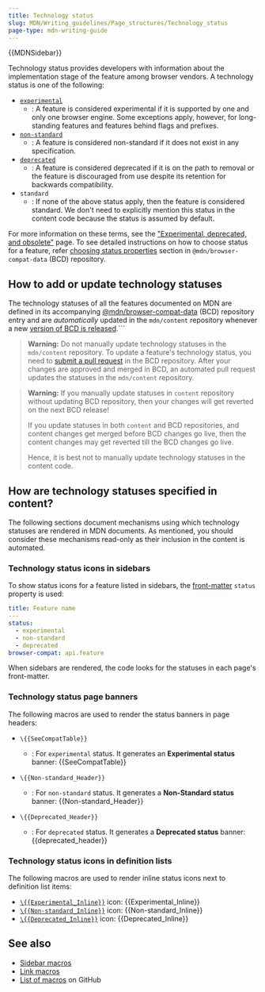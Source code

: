 ```yaml
---
title: Technology status
slug: MDN/Writing_guidelines/Page_structures/Technology_status
page-type: mdn-writing-guide
---
```


{{MDNSidebar}}

Technology status provides developers with information about the implementation stage of the feature among browser vendors. A technology status is one of the following:

- [`experimental`](https://github.com/mdn/browser-compat-data/blob/main/docs/data-guidelines/index.md#setting-experimental)
  - : A feature is considered experimental if it is supported by one and only one browser engine. Some exceptions apply, however, for long-standing features and features behind flags and prefixes.
- [`non-standard`](https://github.com/mdn/browser-compat-data/blob/main/schemas/compat-data-schema.md#status-information)
  - : A feature is considered non-standard if it does not exist in any specification.
- [`deprecated`](https://github.com/mdn/browser-compat-data/blob/main/docs/data-guidelines/index.md#setting-deprecated)
  - : A feature is considered deprecated if it is on the path to removal or the feature is discouraged from use despite its retention for backwards compatibility.
- `standard`
  - : If none of the above status apply, then the feature is considered standard. We don't need to explicitly mention this status in the content code because the status is assumed by default.

For more information on these terms, see the ["Experimental, deprecated, and obsolete"](/en-US/docs/MDN/Writing_guidelines/Experimental_deprecated_obsolete) page. To see detailed instructions on how to choose status for a feature, refer [choosing status properties](https://github.com/mdn/browser-compat-data/blob/main/docs/data-guidelines/index.md#choosing-status-properties) section in `@mdn/browser-compat-data` (BCD) repository.

## How to add or update technology statuses

The technology statuses of all the features documented on MDN are defined in its accompanying [@mdn/browser-compat-data](https://github.com/mdn/browser-compat-data) (BCD) repository entry and are _automatically_ updated in the `mdn/content` repository whenever a new [version of BCD is released](https://github.com/mdn/browser-compat-data/releases).```

> **Warning:**
> Do not manually update technology statuses in the `mdn/content` repository. To update a feature's technology status, you need to [submit a pull request](https://github.com/mdn/browser-compat-data/blob/main/docs/contributing.md#updating-the-compat-data) in the BCD repository. After your changes are approved and merged in BCD, an automated pull request updates the statuses in the `mdn/content` repository.

> **Warning:**
> If you manually update statuses in `content` repository without updating BCD repository, then your changes will get reverted on the next BCD release!
>
> If you update statuses in both `content` and BCD repositories, and content changes get merged before BCD changes go live, then the content changes may get reverted till the BCD changes go live.
>
> Hence, it is best not to manually update technology statuses in the content code.

## How are technology statuses specified in content?

The following sections document mechanisms using which technology statuses are rendered in MDN documents. As mentioned, you should consider these mechanisms read-only as their inclusion in the content is automated.

### Technology status icons in sidebars

To show status icons for a feature listed in sidebars, the [front-matter](/en-US/docs/MDN/Writing_guidelines/Page_structures/Page_types/CSS_function_page_template#sect1) `status` property is used:

```yml
title: Feature name
---
status:
  - experimental
  - non-standard
  - deprecated
browser-compat: api.feature
```

When sidebars are rendered, the code looks for the statuses in each page's front-matter.

### Technology status page banners

The following macros are used to render the status banners in page headers:

- `\{{SeeCompatTable}}`

  - : For `experimental` status. It generates an **Experimental status** banner:
    {{SeeCompatTable}}

- `\{{Non-standard_Header}}`

  - : For `non-standard` status. It generates a **Non-Standard status** banner:
    {{Non-standard_Header}}

- `\{{Deprecated_Header}}`
  - : For `deprecated` status. It generates a **Deprecated status** banner:
    {{deprecated_header}}

### Technology status icons in definition lists

The following macros are used to render inline status icons next to definition list items:

- [`\{{Experimental_Inline}}`](https://github.com/mdn/yari/blob/main/kumascript/macros/experimental_inline.ejs) icon: {{Experimental_Inline}}
- [`\{{Non-standard_Inline}}`](https://github.com/mdn/yari/blob/main/kumascript/macros/Non-standard_Inline.ejs) icon: {{Non-standard_Inline}}
- [`\{{Deprecated_Inline}}`](https://github.com/mdn/yari/blob/main/kumascript/macros/Deprecated_Inline.ejs) icon: {{Deprecated_Inline}}

## See also

- [Sidebar macros](/en-US/docs/MDN/Writing_guidelines/Page_structures/Sidebars)
- [Link macros](/en-US/docs/MDN/Writing_guidelines/Page_structures/Links)
- [List of macros](https://github.com/mdn/yari/tree/main/kumascript/macros) on GitHub

